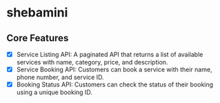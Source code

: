 # shebamini

## Core Features

- [x] Service Listing API: A paginated API that returns a list of available services with name, category, price, and description.
- [x] Service Booking API: Customers can book a service with their name, phone number, and service ID.
- [x] Booking Status API: Customers can check the status of their booking using a unique booking ID.
